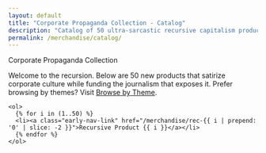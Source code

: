 ```yaml
---
layout: default
title: "Corporate Propaganda Collection - Catalog"
description: "Catalog of 50 ultra-sarcastic recursive capitalism products."
permalink: /merchandise/catalog/
---
```


<div class="early-section">
  <div class="early-section-header">Corporate Propaganda Collection</div>
  <div class="early-section-content">
  <p>Welcome to the recursion. Below are 50 new products that satirize corporate culture while funding the journalism that exposes it. Prefer browsing by themes? Visit <a class="early-nav-link" href="/merchandise/themes/">Browse by Theme</a>.</p>

    <ol>
      {% for i in (1..50) %}
      <li><a class="early-nav-link" href="/merchandise/rec-{{ i | prepend: '0' | slice: -2 }}">Recursive Product {{ i }}</a></li>
      {% endfor %}
    </ol>
  </div>
</div>
